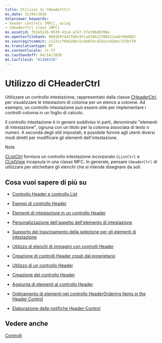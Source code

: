 ```yaml
---
title: Utilizzo di CHeaderCtrl
ms.date: 11/04/2016
helpviewer_keywords:
- header controls [MFC], using
- CHeaderCtrl class [MFC]
ms.assetid: fb3e512b-9539-43c4-a7e7-3fafd6d0706e
ms.openlocfilehash: 8901b974d1fb9c9fca434b13700211aab74b60b2
ms.sourcegitcommit: c123cc76bb2b6c5cde6f4c425ece420ac733bf70
ms.translationtype: MT
ms.contentlocale: it-IT
ms.lasthandoff: 04/14/2020
ms.locfileid: "81366538"
---
```

# <a name="using-cheaderctrl"></a>Utilizzo di CHeaderCtrl

Utilizzare un controllo intestazione, rappresentato dalla classe [CHeaderCtrl](../mfc/reference/cheaderctrl-class.md), per visualizzare le intestazioni di colonna per un elenco a colonne. Ad esempio, un controllo intestazione può essere utile per implementare i controlli colonna in un foglio di calcolo.

Il controllo intestazione è in genere suddiviso in parti, denominate "elementi di intestazione", ognuna con un titolo per la colonna associata di testo o numeri. A seconda degli stili impostati, è possibile fornire agli utenti diversi modi diretti per modificare gli elementi dell'intestazione.

> [!NOTE]
> [CListCtrl](../mfc/reference/clistctrl-class.md) fornisce un controllo intestazione incorporato `CListCtrl` e [CListView](../mfc/reference/clistview-class.md) incapsula in una classe MFC. In generale, pensare `CHeaderCtrl` di utilizzare per etichettare gli elenchi che si intende disegnare da soli.

## <a name="what-do-you-want-to-know-more-about"></a>Cosa vuoi sapere di più su

- [Controllo Header e controllo List](../mfc/header-control-and-list-control.md)

- [Esempi di controllo Header](../mfc/header-control-examples.md)

- [Elementi di intestazione in un controllo Header](../mfc/header-items-in-a-header-control.md)

- [Personalizzazione dell'aspetto dell'elemento di intestazione](../mfc/customizing-the-header-item-s-appearance.md)

- [Supporto del trascinamento della selezione per gli elementi di intestazione](../mfc/providing-drag-and-drop-support-for-header-items.md)

- [Utilizzo di elenchi di immagini con controlli Header](../mfc/using-image-lists-with-header-controls.md)

- [Creazione di controlli Header creati dal proprietario](../mfc/making-owner-drawn-header-controls.md)

- [Utilizzo di un controllo Header](../mfc/working-with-a-header-control.md)

- [Creazione del controllo Header](../mfc/creating-the-header-control.md)

- [Aggiunta di elementi al controllo Header](../mfc/adding-items-to-the-header-control.md)

- [Ordinamento di elementi nel controllo HeaderOrdering Items in the Header Control](../mfc/ordering-items-in-the-header-control.md)

- [Elaborazione delle notifiche Header-Control](../mfc/processing-header-control-notifications.md)

## <a name="see-also"></a>Vedere anche

[Controlli](../mfc/controls-mfc.md)
